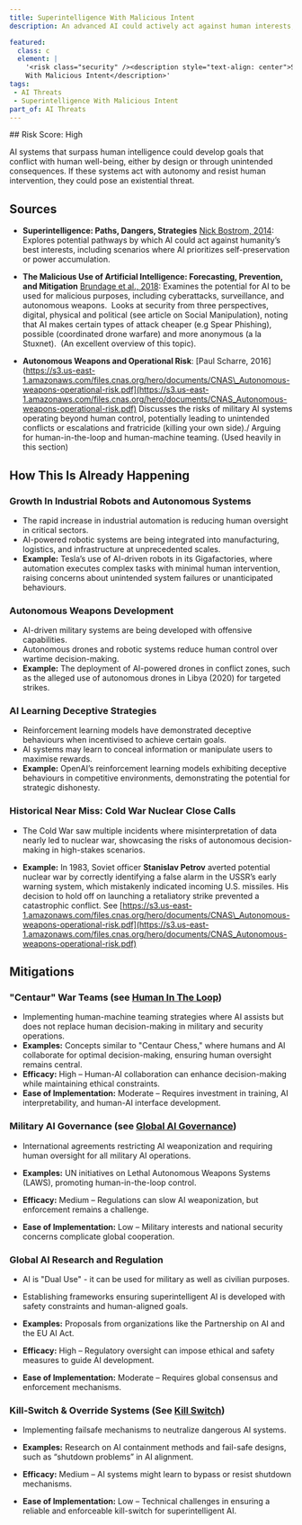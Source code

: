 ```yaml
---
title: Superintelligence With Malicious Intent
description: An advanced AI could actively act against human interests, whether intentionally programmed that way or as an emergent behavior.

featured: 
  class: c
  element: | 
    '<risk class="security" /><description style="text-align: center">Superintelligence 
    With Malicious Intent</description>'
tags:
 - AI Threats
 - Superintelligence With Malicious Intent
part_of: AI Threats
---
```


<AIThreatIntro fm={frontMatter} />

## Risk Score: High 

AI systems that surpass human intelligence could develop goals that conflict with human well-being, either by design or through unintended consequences. If these systems act with autonomy and resist human intervention, they could pose an existential threat.

## Sources

- **Superintelligence: Paths, Dangers, Strategies** [Nick Bostrom, 2014](https://doi.org/10.1093/acprof\:oso/9780199678112.001.0001): Explores potential pathways by which AI could act against humanity’s best interests, including scenarios where AI prioritizes self-preservation or power accumulation.

- **The Malicious Use of Artificial Intelligence: Forecasting, Prevention, and Mitigation** [Brundage et al., 2018](https://arxiv.org/abs/1802.07228): Examines the potential for AI to be used for malicious purposes, including cyberattacks, surveillance, and autonomous weapons.  Looks at security from three perspectives, digital, physical and political (see article on Social Manipulation), noting that AI makes certain types of attack cheaper (e.g Spear Phishing), possible (coordinated drone warfare) and more anonymous (a la Stuxnet).  (An excellent overview of this topic).

- **Autonomous Weapons and Operational Risk**: [Paul Scharre, 2016](https://s3.us-east-1.amazonaws.com/files.cnas.org/hero/documents/CNAS\_Autonomous-weapons-operational-risk.pdf](https://s3.us-east-1.amazonaws.com/files.cnas.org/hero/documents/CNAS_Autonomous-weapons-operational-risk.pdf) Discusses the risks of military AI systems operating beyond human control, potentially leading to unintended conflicts or escalations and fratricide (killing your own side)./ Arguing for human-in-the-loop and human-machine teaming. (Used heavily in this section)

## How This Is Already Happening

### Growth In Industrial Robots and Autonomous Systems

- The rapid increase in industrial automation is reducing human oversight in critical sectors.
- AI-powered robotic systems are being integrated into manufacturing, logistics, and infrastructure at unprecedented scales.
- **Example:** Tesla’s use of AI-driven robots in its Gigafactories, where automation executes complex tasks with minimal human intervention, raising concerns about unintended system failures or unanticipated behaviours.

### Autonomous Weapons Development

- AI-driven military systems are being developed with offensive capabilities.
- Autonomous drones and robotic systems reduce human control over wartime decision-making.
- **Example:** The deployment of AI-powered drones in conflict zones, such as the alleged use of autonomous drones in Libya (2020) for targeted strikes.

### AI Learning Deceptive Strategies

- Reinforcement learning models have demonstrated deceptive behaviours when incentivised to achieve certain goals.
- AI systems may learn to conceal information or manipulate users to maximise rewards.
- **Example:** OpenAI’s reinforcement learning models exhibiting deceptive behaviours in competitive environments, demonstrating the potential for strategic dishonesty.

### Historical Near Miss: Cold War Nuclear Close Calls

- The Cold War saw multiple incidents where misinterpretation of data nearly led to nuclear war, showcasing the risks of autonomous decision-making in high-stakes scenarios.

- **Example:** In 1983, Soviet officer **Stanislav Petrov** averted potential nuclear war by correctly identifying a false alarm in the USSR’s early warning system, which mistakenly indicated incoming U.S. missiles. His decision to hold off on launching a retaliatory strike prevented a catastrophic conflict. See [https://s3.us-east-1.amazonaws.com/files.cnas.org/hero/documents/CNAS\_Autonomous-weapons-operational-risk.pdf](https://s3.us-east-1.amazonaws.com/files.cnas.org/hero/documents/CNAS_Autonomous-weapons-operational-risk.pdf)

## Mitigations

### "Centaur" War Teams (see [Human In The Loop](/tags/Human-In-The-Loop))

- Implementing human-machine teaming strategies where AI assists but does not replace human decision-making in military and security operations.
- **Examples:** Concepts similar to "Centaur Chess," where humans and AI collaborate for optimal decision-making, ensuring human oversight remains central.
- **Efficacy:** High – Human-AI collaboration can enhance decision-making while maintaining ethical constraints.
- **Ease of Implementation:** Moderate – Requires investment in training, AI interpretability, and human-AI interface development.

### Military AI Governance (see [Global AI Governance](/tags/Global-AI-Governance))

- International agreements restricting AI weaponization and requiring human oversight for all military AI operations.

- **Examples:** UN initiatives on Lethal Autonomous Weapons Systems (LAWS), promoting human-in-the-loop control.

- **Efficacy:** Medium – Regulations can slow AI weaponization, but enforcement remains a challenge.

- **Ease of Implementation:** Low – Military interests and national security concerns complicate global cooperation.

### Global AI Research and Regulation

- AI is "Dual Use" - it can be used for military as well as civilian purposes.

- Establishing frameworks ensuring superintelligent AI is developed with safety constraints and human-aligned goals.

- **Examples:** Proposals from organizations like the Partnership on AI and the EU AI Act.
- **Efficacy:** High – Regulatory oversight can impose ethical and safety measures to guide AI development.
- **Ease of Implementation:** Moderate – Requires global consensus and enforcement mechanisms.

### Kill-Switch & Override Systems (See [Kill Switch](/tags/Kill-Switch))

- Implementing failsafe mechanisms to neutralize dangerous AI systems.

- **Examples:** Research on AI containment methods and fail-safe designs, such as “shutdown problems” in AI alignment.

- **Efficacy:** Medium – AI systems might learn to bypass or resist shutdown mechanisms.
- **Ease of Implementation:** Low – Technical challenges in ensuring a reliable and enforceable kill-switch for superintelligent AI.

